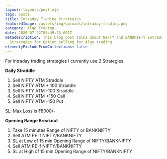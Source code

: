```yaml
---
layout: layouts/post.njk
tags: posts
title: Intraday Trading Strategies
featuredImage: /assets/img/uploads/intraday-trading.png
category: Algo Trading
date: 2020-07-22T05:49:23.092Z
metadescription: This blog post talks about NIFTY and BANKNIFTY Intraday
  Strategies for Option selling for Algo trading
eleventyExcludeFromCollections: false
---
```

For intraday trading strategies I currently use 2 Strategies

**Daily Straddle**

1. Sell NIFTY ATM Straddle
2. Sell NIFTY ATM + 100 Straddle 
3. Sell NIFTY ATM -100 Straddle
4. Sell NIFTY ATM +150 Call
5. Sell NIFTY ATM -150 Put

SL: Max Loss is ₹8000/-

**Opening Range Breakout**

1. Take 15 minutes Range of NIFTY or BANKNIFTY
2. Sell ATM PE if NIFTY/BANKNIFTY 
3. SL at Low of 15 min Opening Range of NIFTY/BANKNIFTY
4. Sell ATM PE if NIFTY/BANKNIFTY 
5. SL at High of 15 min Opening Range of NIFTY/BANKNIFTY